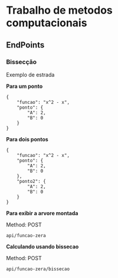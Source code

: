 # Trabalho de metodos computacionais

## EndPoints

### Bissecção

Exemplo de estrada

**Para um ponto**

```
{
	"funcao": "x^2 - x",
	"ponto": {
		"A": 2,
		"B": 0
	}
}
```

**Para dois pontos**

```
{
	"funcao": "x^2 - x",
	"ponto": {
		"A": 2,
		"B": 0
	},
	"ponto2": {
		"A": 2,
		"B": 0
	}
}
```

**Para exibir a arvore montada**

Method: POST

`api/funcao-zera`

**Calculando usando bissecao**

Method: POST

`api/funcao-zera/bissecao`
